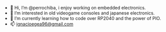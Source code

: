 - 👋 Hi, I’m @perrochiba, i enjoy working on embedded electronics.
- 👀 I’m interested in old videogame consoles and japanese electronics.
- 🌱 I’m currently learning how to code over RP2040 and the power of PIO.
- 📫 ignacioegea96@gmail.com

<!---
perrochiba/perrochiba is a ✨ special ✨ repository because its `README.md` (this file) appears on your GitHub profile.
You can click the Preview link to take a look at your changes.
--->
